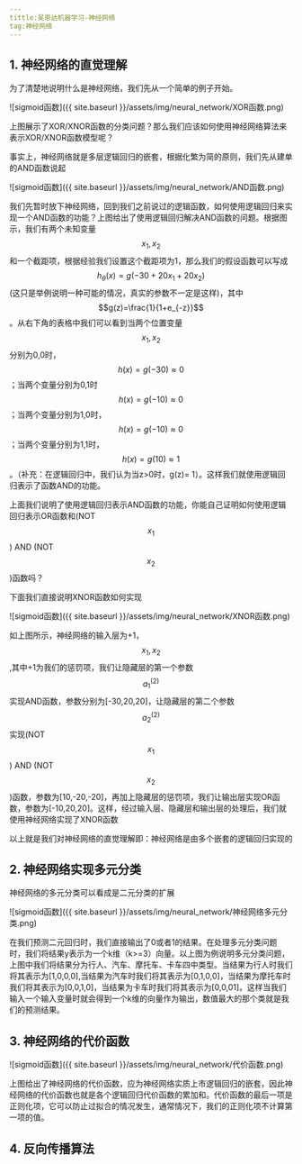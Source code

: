 ```yaml
---
tittle:吴恩达机器学习-神经网络
tag:神经网络
---
```


## 1. 神经网络的直觉理解

为了清楚地说明什么是神经网络，我们先从一个简单的例子开始。

 ![sigmoid函数]({{ site.baseurl }}/assets/img/neural_network/XOR函数.png) 

上图展示了XOR/XNOR函数的分类问题？那么我们应该如何使用神经网络算法来表示XOR/XNOR函数模型呢？

事实上，神经网络就是多层逻辑回归的嵌套，根据化繁为简的原则，我们先从建单的AND函数说起

![sigmoid函数]({{ site.baseurl }}/assets/img/neural_network/AND函数.png) 

我们先暂时放下神经网络，回到我们之前说过的逻辑函数，如何使用逻辑回归来实现一个AND函数的功能？上图给出了使用逻辑回归解决AND函数的问题。根据图示，我们有两个未知变量$$x_1,x_2$$和一个截距项，根据经验我们设置这个截距项为1，那么我们的假设函数可以写成$$h_\theta(x)=g(-30+20x_1+20x_2)$$(这只是举例说明一种可能的情况，真实的参数不一定是这样)，其中$$g(z)=\frac{1}{1+e_{-z}}$$。从右下角的表格中我们可以看到当两个位置变量$$x_1,x_2$$分别为0,0时，$$h(x)=g(-30)\approx0$$；当两个变量分别为0,1时$$h(x)=g(-10)\approx0$$ ；当两个变量分别为1,0时，$$h(x)=g(-10)\approx0$$ ；当两个变量分别为1,1时，$$h(x)=g(10)\approx1$$ 。（补充：在逻辑回归中，我们认为当z>0时，g(z)= 1）。这样我们就使用逻辑回归表示了函数AND的功能。

上面我们说明了使用逻辑回归表示AND函数的功能，你能自己证明如何使用逻辑回归表示OR函数和(NOT $$x_1$$) AND (NOT $$x_2$$)函数吗？

下面我们直接说明XNOR函数如何实现

![sigmoid函数]({{ site.baseurl }}/assets/img/neural_network/XNOR函数.png)

如上图所示，神经网络的输入层为+1，$$x_1,x_2$$,其中+1为我们的惩罚项，我们让隐藏层的第一个参数$$a_1^{(2)}$$实现AND函数，参数分别为[-30,20,20]，让隐藏层的第二个参数$$a_2^{(2)}$$实现(NOT $$x_1$$) AND (NOT $$x_2$$)函数，参数为[10,-20,-20]，再加上隐藏层的惩罚项，我们让输出层实现OR函数，参数为[-10,20,20]。这样，经过输入层、隐藏层和输出层的处理后，我们就使用神经网络实现了XNOR函数

以上就是我们对神经网络的直觉理解即：神经网络是由多个嵌套的逻辑回归实现的

## 2. 神经网络实现多元分类

神经网络的多元分类可以看成是二元分类的扩展

![sigmoid函数]({{ site.baseurl }}/assets/img/neural_network/神经网络多元分类.png)

在我们预测二元回归时，我们直接输出了0或者1的结果。在处理多元分类问题时，我们将结果y表示为一个k维（k>=3）向量。以上图为例说明多元分类问题，上图中我们将结果分为行人、汽车、摩托车、卡车四中类型。当结果为行人时我们将其表示为[1,0,0,0],当结果为汽车时我们将其表示为[0,1,0,0]，当结果为摩托车时我们将其表示为[0,0,1,0]，当结果为卡车时我们将其表示为[0,0,01]。这样当我们输入一个输入变量时就会得到一个k维的向量作为输出，数值最大的那个类就是我们的预测结果。

## 3. 神经网络的代价函数

![sigmoid函数]({{ site.baseurl }}/assets/img/neural_network/代价函数.png)

上图给出了神经网络的代价函数，应为神经网络实质上市逻辑回归的嵌套，因此神经网络的代价函数也就是各个逻辑回归代价函数的累加和。代价函数的最后一项是正则化项，它可以防止过拟合的情况发生，通常情况下，我们的正则化项不计算第一项的值。

## 4. 反向传播算法

